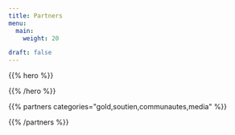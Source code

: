 ```yaml
---
title: Partners
menu:
  main:
    weight: 20

draft: false
---
```


{{% hero %}}


{{% /hero %}}


<!-- Parteners list -->

{{% partners categories="gold,soutien,communautes,media" %}}

{{% /partners %}}
